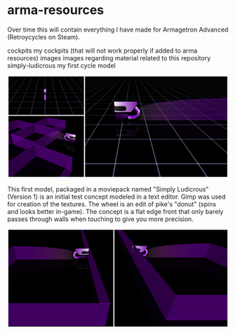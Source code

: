 # arma-resources

Over time this will contain everything I have made for Armagetron Advanced (Retroycycles on Steam).

cockpits            my cockpits (that will not work properly if added to arma resources)
images              images regarding material related to this repository
simply-ludicrous    my first cycle model

![image of cycle model](/images/cycle-first.png)

This first model, packaged in a moviepack named "Simply Ludicrous"(Version 1) is an initial test concept modeled in a text editor. Gimp was used for creation of the textures. The wheel is an edit of pike's "donut" (spins and looks better in-game). The concept is a flat edge front that only barely passes through walls when touching to give you more precision.

![image of cycle model](/images/cycle-to-wall.png)

